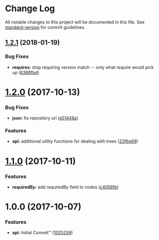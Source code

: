 # Change Log

All notable changes to this project will be documented in this file.
See [standard-version](https://github.com/conventional-changelog/standard-version) for commit guidelines.

<a name="1.2.1"></a>

## [1.2.1](https://github.com/npm/logical-tree/compare/v1.2.0...v1.2.1) (2018-01-19)

### Bug Fixes

* **requires:** stop requiring version match -- only what require would pick
  up ([6388fbd](https://github.com/npm/logical-tree/commit/6388fbd))

<a name="1.2.0"></a>

# [1.2.0](https://github.com/npm/logical-tree/compare/v1.1.0...v1.2.0) (2017-10-13)

### Bug Fixes

* **json:** fix repository url ([e51448a](https://github.com/npm/logical-tree/commit/e51448a))

### Features

* **api:** additional utility functions for dealing with
  trees ([23f6e69](https://github.com/npm/logical-tree/commit/23f6e69))

<a name="1.1.0"></a>

# [1.1.0](https://github.com/npm/npm-logical-tree/compare/v1.0.0...v1.1.0) (2017-10-11)

### Features

* **requiredBy:** add requiredBy field to nodes ([c4056fb](https://github.com/npm/npm-logical-tree/commit/c4056fb))

<a name="1.0.0"></a>

# 1.0.0 (2017-10-07)

### Features

* **api:** Initial Commit™ ([1025259](https://github.com/npm/npm-logical-tree/commit/1025259))
